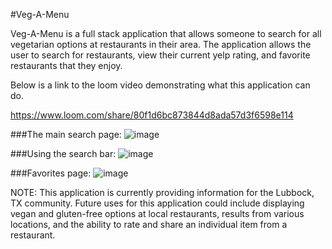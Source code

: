 #Veg-A-Menu  

Veg-A-Menu is a full stack application that allows someone to search for all vegetarian options at restaurants in their area.
The application allows the user to search for restaurants, view their current yelp rating, and favorite restaurants that they enjoy.

Below is a link to the loom video demonstrating what this application can do.

https://www.loom.com/share/80f1d6bc873844d8ada57d3f6598e114

###The main search page:
![image](https://user-images.githubusercontent.com/97996349/197815159-39efe14e-e991-4d74-bd02-f7a0c10ba83b.png)

###Using the search bar:
![image](https://user-images.githubusercontent.com/97996349/197815597-452a351c-a194-4506-9c24-fa441a6af37e.png)

###Favorites page:
![image](https://user-images.githubusercontent.com/97996349/197815789-ab4c1f2d-7e4d-41bc-bedd-9ebd11a9c745.png)

NOTE: This application is currently providing information for the Lubbock, TX community.
Future uses for this application could include displaying vegan and gluten-free options at local restaurants, results from various locations, and the ability to rate and share an individual item from a restaurant.
